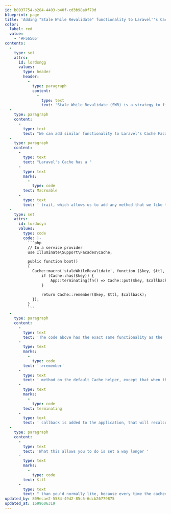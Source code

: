 ```yaml
---
id: b8937754-b284-4403-b40f-cd3b98a0f70d
blueprint: page
title: 'Adding "Stale While Revalidate" functionality to Laravel''s Cache'
color:
  label: red
  value:
    - '#F56565'
contents:
  -
    type: set
    attrs:
      id: lordsngg
      values:
        type: header
        header:
          -
            type: paragraph
            content:
              -
                type: text
                text: 'Stale While Revalidate (SWR) is a strategy to first return the data from cache (stale), then send the fetch request (revalidate), and finally come with the up-to-date data.'
  -
    type: paragraph
    content:
      -
        type: text
        text: "We can add similar functionality to Laravel's Cache Facade, which first returns the cached value and then, after the request is returned, will go and update the value for the next time the value is requested."
  -
    type: paragraph
    content:
      -
        type: text
        text: "Laravel's Cache has a "
      -
        type: text
        marks:
          -
            type: code
        text: Macroable
      -
        type: text
        text: ' trait, which allows us to add any method that we like to the Facade:'
  -
    type: set
    attrs:
      id: lorducyn
      values:
        type: code
        code: |-
          ```php
          // In a service provider
          use Illuminate\Support\Facades\Cache;

          public function boot()
          {
            Cache::macro('staleWhileRevalidate', function ($key, $ttl, $callback) {
                if (Cache::has($key)) {
                    App::terminating(fn() => Cache::put($key, $callback(), $ttl));
                }

                return Cache::remember($key, $ttl, $callback);
            });
          }
          ```
  -
    type: paragraph
    content:
      -
        type: text
        text: 'The code above has the exact same functionality as the '
      -
        type: text
        marks:
          -
            type: code
        text: '->remember'
      -
        type: text
        text: ' method on the default Cache helper, except that when there is a value in the cache , a '
      -
        type: text
        marks:
          -
            type: code
        text: terminating
      -
        type: text
        text: ' callback is added to the application, that will recalculate the callback and put it in the cache.'
  -
    type: paragraph
    content:
      -
        type: text
        text: 'What this allows you to do is set a way longer '
      -
        type: text
        marks:
          -
            type: code
        text: $ttl
      -
        type: text
        text: " than you'd normally like, because every time the cached value is requested from the cache, it will be recalculated after the response has been sent to the browser. This way the next time it is requested, you get a fresh recalculated value."
updated_by: 809ecae2-5584-49d2-85c5-6dcb26779875
updated_at: 1699606319
---
```

